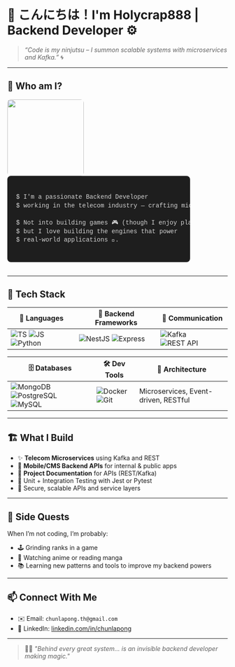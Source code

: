 # 👋 こんにちは！I'm Holycrap888 | Backend Developer ⚙️

> *“Code is my ninjutsu – I summon scalable systems with microservices and Kafka.”* 🌀

---
## 🧠 Who am I?
<img src="https://media4.giphy.com/media/v1.Y2lkPTc5MGI3NjExMTU0aGJhcXBmajh5eWdiOWpsb3c0a2ludmlzZ3VsMzN3OGw3eHFxaiZlcD12MV9pbnRlcm5hbF9naWZfYnlfaWQmY3Q9Zw/3NtY188QaxDdC/giphy.gif" align="left" width="175" style="margin-right: 20px; border-radius: 8px;" />

<pre style="
  background-color: #1e1e1e; 
  color: #d4d4d4; 
  font-family: 'Courier New', Courier, monospace; 
  padding: 20px; 
  border-radius: 8px; 
  width: 75%;
  overflow-x: auto;
  line-height: 1.4em;
  margin: 0;
">
  
$ I'm a passionate Backend Developer  
$ working in the telecom industry — crafting microservices and scalable systems.  

$ Not into building games 🎮 (though I enjoy playing them),  
$ but I love building the engines that power  
$ real-world applications 🚀.
  
</pre>

<br clear="all" />



---

## 🔧 Tech Stack

| 🧰 Languages | 🧪 Backend Frameworks | 📡 Communication |
|-------------|-----------------------|------------------|
| ![TS](https://img.shields.io/badge/TypeScript-3178C6?style=flat&logo=typescript&logoColor=white) ![JS](https://img.shields.io/badge/JavaScript-F7DF1E?style=flat&logo=javascript&logoColor=black) ![Python](https://img.shields.io/badge/Python-3776AB?style=flat&logo=python&logoColor=white) | ![NestJS](https://img.shields.io/badge/NestJS-E0234E?style=flat&logo=nestjs&logoColor=white) ![Express](https://img.shields.io/badge/Express.js-000000?style=flat&logo=express&logoColor=white) | ![Kafka](https://img.shields.io/badge/Apache%20Kafka-231F20?style=flat&logo=apachekafka) ![REST API](https://img.shields.io/badge/REST-005571?style=flat) |

| 🗄️ Databases | 🛠️ Dev Tools | 📂 Architecture |
|--------------|---------------|-----------------|
| ![MongoDB](https://img.shields.io/badge/MongoDB-47A248?style=flat&logo=mongodb&logoColor=white) ![PostgreSQL](https://img.shields.io/badge/PostgreSQL-336791?style=flat&logo=postgresql&logoColor=white) ![MySQL](https://img.shields.io/badge/MySQL-4479A1?style=flat&logo=mysql&logoColor=white) | ![Docker](https://img.shields.io/badge/Docker-2496ED?style=flat&logo=docker&logoColor=white) ![Git](https://img.shields.io/badge/Git-F05032?style=flat&logo=git&logoColor=white) | Microservices, Event-driven, RESTful |

---

## 🏗️ What I Build

- ✨ **Telecom Microservices** using Kafka and REST  
- 📱 **Mobile/CMS Backend APIs** for internal & public apps  
- 📜 **Project Documentation** for APIs (REST/Kafka)  
- 🧪 Unit + Integration Testing with Jest or Pytest  
- 🔐 Secure, scalable APIs and service layers

---

## 🌸 Side Quests

When I’m not coding, I’m probably:

- 🕹️ Grinding ranks in a game  
- 🌌 Watching anime or reading manga  
- 📚 Learning new patterns and tools to improve my backend powers

---

## 📫 Connect With Me

- ✉️ Email: `chunlapong.th@gmail.com`
- 💼 LinkedIn: [linkedin.com/in/chunlapong](https://www.linkedin.com/in/chunlapong/)

---

> 🧙‍♂️ *"Behind every great system... is an invisible backend developer making magic."*
